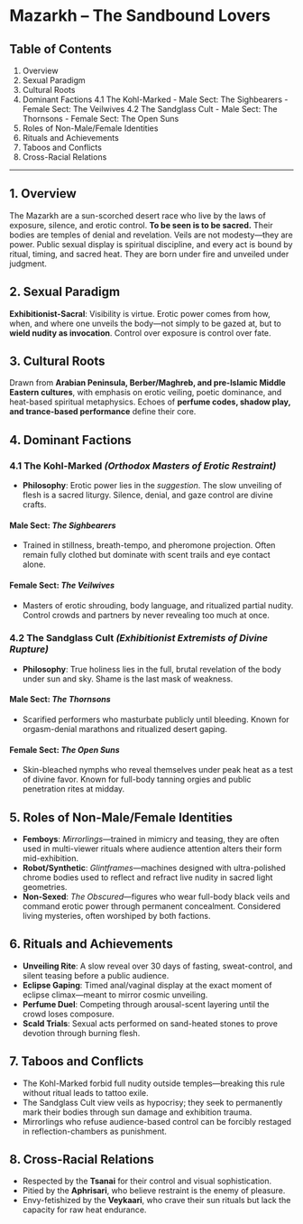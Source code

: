 # Mazarkh – The Sandbound Lovers

## Table of Contents

1. Overview
2. Sexual Paradigm
3. Cultural Roots
4. Dominant Factions
   4.1 The Kohl-Marked - Male Sect: The Sighbearers - Female Sect: The Veilwives
   4.2 The Sandglass Cult - Male Sect: The Thornsons - Female Sect: The Open Suns
5. Roles of Non-Male/Female Identities
6. Rituals and Achievements
7. Taboos and Conflicts
8. Cross-Racial Relations

---

## 1. Overview

The Mazarkh are a sun-scorched desert race who live by the laws of exposure, silence, and erotic control. **To be seen is to be sacred.** Their bodies are temples of denial and revelation. Veils are not modesty—they are power. Public sexual display is spiritual discipline, and every act is bound by ritual, timing, and sacred heat. They are born under fire and unveiled under judgment.

## 2. Sexual Paradigm

**Exhibitionist-Sacral**: Visibility is virtue. Erotic power comes from how, when, and where one unveils the body—not simply to be gazed at, but to **wield nudity as invocation**. Control over exposure is control over fate.

## 3. Cultural Roots

Drawn from **Arabian Peninsula, Berber/Maghreb, and pre-Islamic Middle Eastern cultures**, with emphasis on erotic veiling, poetic dominance, and heat-based spiritual metaphysics. Echoes of **perfume codes, shadow play, and trance-based performance** define their core.

## 4. Dominant Factions

### 4.1 The Kohl-Marked _(Orthodox Masters of Erotic Restraint)_

- **Philosophy**: Erotic power lies in the _suggestion_. The slow unveiling of flesh is a sacred liturgy. Silence, denial, and gaze control are divine crafts.

#### Male Sect: _The Sighbearers_

- Trained in stillness, breath-tempo, and pheromone projection. Often remain fully clothed but dominate with scent trails and eye contact alone.

#### Female Sect: _The Veilwives_

- Masters of erotic shrouding, body language, and ritualized partial nudity. Control crowds and partners by never revealing too much at once.

### 4.2 The Sandglass Cult _(Exhibitionist Extremists of Divine Rupture)_

- **Philosophy**: True holiness lies in the full, brutal revelation of the body under sun and sky. Shame is the last mask of weakness.

#### Male Sect: _The Thornsons_

- Scarified performers who masturbate publicly until bleeding. Known for orgasm-denial marathons and ritualized desert gaping.

#### Female Sect: _The Open Suns_

- Skin-bleached nymphs who reveal themselves under peak heat as a test of divine favor. Known for full-body tanning orgies and public penetration rites at midday.

## 5. Roles of Non-Male/Female Identities

- **Femboys**: _Mirrorlings_—trained in mimicry and teasing, they are often used in multi-viewer rituals where audience attention alters their form mid-exhibition.
- **Robot/Synthetic**: _Glintframes_—machines designed with ultra-polished chrome bodies used to reflect and refract live nudity in sacred light geometries.
- **Non-Sexed**: _The Obscured_—figures who wear full-body black veils and command erotic power through permanent concealment. Considered living mysteries, often worshiped by both factions.

## 6. Rituals and Achievements

- **Unveiling Rite**: A slow reveal over 30 days of fasting, sweat-control, and silent teasing before a public audience.
- **Eclipse Gaping**: Timed anal/vaginal display at the exact moment of eclipse climax—meant to mirror cosmic unveiling.
- **Perfume Duel**: Competing through arousal-scent layering until the crowd loses composure.
- **Scald Trials**: Sexual acts performed on sand-heated stones to prove devotion through burning flesh.

## 7. Taboos and Conflicts

- The Kohl-Marked forbid full nudity outside temples—breaking this rule without ritual leads to tattoo exile.
- The Sandglass Cult view veils as hypocrisy; they seek to permanently mark their bodies through sun damage and exhibition trauma.
- Mirrorlings who refuse audience-based control can be forcibly restaged in reflection-chambers as punishment.

## 8. Cross-Racial Relations

- Respected by the **Tsanai** for their control and visual sophistication.
- Pitied by the **Aphrisari**, who believe restraint is the enemy of pleasure.
- Envy-fetishized by the **Veykaari**, who crave their sun rituals but lack the capacity for raw heat endurance.
